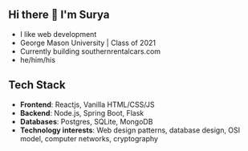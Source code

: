 ## Hi there 👋 I'm Surya
* I like web development
* George Mason University | Class of 2021
* Currently building southernrentalcars.com
* he/him/his
## **Tech Stack**
* **Frontend**: Reactjs, Vanilla HTML/CSS/JS
* **Backend**: Node.js, Spring Boot, Flask
* **Databases**: Postgres, SQLite, MongoDB
* **Technology interests**: Web design patterns, database design, OSI model, computer networks, cryptography
